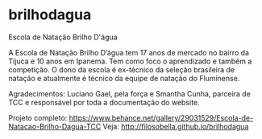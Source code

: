 # brilhodagua

Escola de Natação Brilho D'água

A Escola de Natação Brilho D’água tem 17 anos de mercado no bairro da Tijuca e 10 anos em Ipanema. Tem como foco o aprendizado e também a competição. O dono da escola é ex-técnico da seleção brasileira de natação e atualmente é técnico da equipe de natação do Fluminense.
 
Agradecimentos: 
Luciano Gael, pela força e Smantha Cunha, parceira de TCC e responsável por toda a documentação do website.

Projeto completo: https://www.behance.net/gallery/29031529/Escola-de-Natacao-Brilho-Dagua-TCC
Veja: http://filosobella.github.io/brilhodagua
